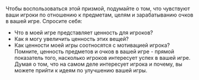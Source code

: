 Чтобы воспользоваться этой призмой, подумайте о том, что чувствуют ваши игроки по отношению к предметам, целям и зарабатыванию очков в вашей игре. Спросите себя:
- Что в моей игре представляет ценность для игроков?
- Как я могу увеличить ценность этих вещей?
- Как ценности моей игры соотносятся с мотивацией игрока?
Помните, ценность предметов и очков в вашей игре - прямой показатель того, насколько игроков интересует успех в вашей игре. Думая о том, что на самом деле интересует игрока и почему, вы можете прийти к идеям по улучшению вашей игры.
